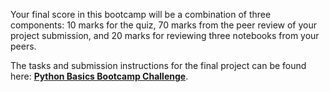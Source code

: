 Your final score in this bootcamp will be a combination of three components: 10 marks for the quiz, 70 marks from the peer review of your project submission, and 20 marks for reviewing three notebooks from your peers.

The tasks and submission instructions for the final project can be found here: **[Python Basics Bootcamp Challenge](https://dphi.tech/challenges/289)**.